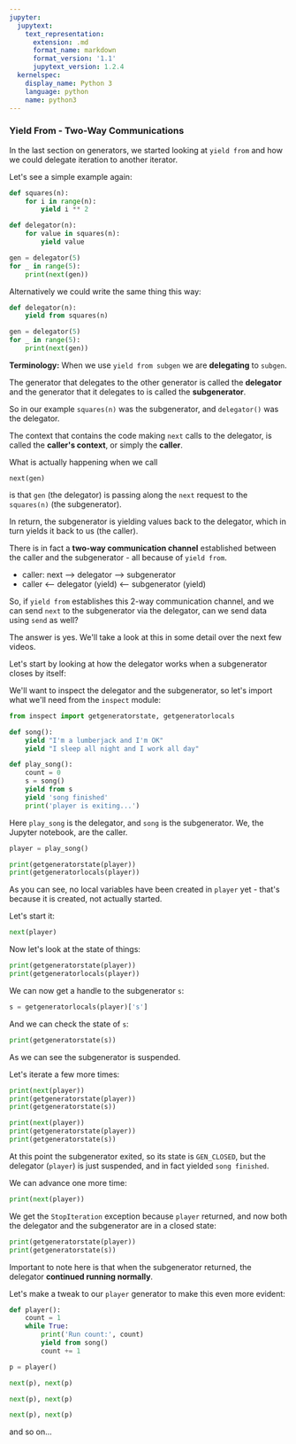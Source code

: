 ```yaml
---
jupyter:
  jupytext:
    text_representation:
      extension: .md
      format_name: markdown
      format_version: '1.1'
      jupytext_version: 1.2.4
  kernelspec:
    display_name: Python 3
    language: python
    name: python3
---
```


### Yield From - Two-Way Communications


In the last section on generators, we started looking at `yield from` and how we could delegate iteration to another iterator.

Let's see a simple example again:

```python
def squares(n):
    for i in range(n):
        yield i ** 2
```

```python
def delegator(n):
    for value in squares(n):
        yield value
```

```python
gen = delegator(5)
for _ in range(5):
    print(next(gen))
```

Alternatively we could write the same thing this way:

```python
def delegator(n):
    yield from squares(n)
```

```python
gen = delegator(5)
for _ in range(5):
    print(next(gen))
```

**Terminology:** 
When we use `yield from subgen` we are **delegating** to `subgen`.

The generator that delegates to the other generator is called the **delegator** and the generator that it delegates to is called the **subgenerator**.

So in our example `squares(n)` was the subgenerator, and `delegator()` was the delegator.

The context that contains the code making `next` calls to the delegator, is called the **caller's context**, or simply the **caller**.

<!-- #region -->
What is actually happening when we call
```
next(gen)
```
is that `gen` (the delegator) is passing along the `next` request to the `squares(n)` (the subgenerator).

In return, the subgenerator is yielding values back to the delegator, which in turn yields it back to us (the caller).

There is in fact a **two-way communication channel** established between the caller and the subgenerator - all because of `yield from`.

* caller: next --> delegator --> subgenerator
* caller <-- delegator (yield) <-- subgenerator (yield)
<!-- #endregion -->

So, if `yield from` establishes this 2-way communication channel, and we can send `next` to the subgenerator via the delegator, can we send data using `send` as well?

The answer is yes. We'll take a look at this in some detail over the next few videos.

Let's start by looking at how the delegator works when a subgenerator closes by itself:


We'll want to inspect the delegator and the subgenerator, so let's import what we'll need from the `inspect` module:

```python
from inspect import getgeneratorstate, getgeneratorlocals
```

```python
def song():
    yield "I'm a lumberjack and I'm OK"
    yield "I sleep all night and I work all day"
```

```python
def play_song():
    count = 0
    s = song()
    yield from s
    yield 'song finished'
    print('player is exiting...')
```

Here `play_song` is the delegator, and `song` is the subgenerator. We, the Jupyter notebook, are the caller.

```python
player = play_song()
```

```python
print(getgeneratorstate(player))
print(getgeneratorlocals(player))
```

As you can see, no local variables have been created in `player` yet - that's because it is created, not actually started.

Let's start it:

```python
next(player)
```

Now let's look at the state of things:

```python
print(getgeneratorstate(player))
print(getgeneratorlocals(player))
```

We can now get a handle to the subgenerator `s`:

```python
s = getgeneratorlocals(player)['s']
```

And we can check the state of `s`:

```python
print(getgeneratorstate(s))
```

As we can see the subgenerator is suspended.

Let's iterate a few more times:

```python
print(next(player))
print(getgeneratorstate(player))
print(getgeneratorstate(s))
```

```python
print(next(player))
print(getgeneratorstate(player))
print(getgeneratorstate(s))
```

At this point the subgenerator exited, so its state is `GEN_CLOSED`, but the delegator (`player`) is just suspended, and in fact yielded `song finished`.

We can advance one more time:

```python
print(next(player))
```

We get the `StopIteration` exception because `player` returned, and now both the delegator and the subgenerator are in a closed state:

```python
print(getgeneratorstate(player))
print(getgeneratorstate(s))
```

Important to note here is that when the subgenerator returned, the delegator **continued running normally**.

Let's make a tweak to our `player` generator to make this even more evident:

```python
def player():
    count = 1
    while True:
        print('Run count:', count)
        yield from song()
        count += 1
```

```python
p = player()
```

```python
next(p), next(p)
```

```python
next(p), next(p)
```

```python
next(p), next(p)
```

and so on...
